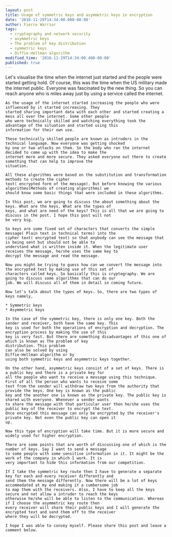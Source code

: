 ```yaml
---
layout: post
title: Usage of symmetric keys and asymmetric keys in encryption
date: '2016-11-29T14:34:00.000-08:00'
author: Fierce Warrior
tags:
  - cryptography and network security
  - asymmetric keys
  - The problem of key distribution
  - symmetric keys
  - Diffie-Hellman algorithm
modified_time: '2016-11-29T14:34:00.400-08:00'
published: true
---
```

Let's visualise the time when the internet just started and the people were started getting hold. Of course,
    this was the time when the US military made the internet public. Everyone was fascinated by the new thing. So you
    can reach anyone who is miles away just by using a service called the internet.

    As the usage of the internet started increasing the people who were influenced by it started increasing. They
    started sharing important data with each other and started creating a mess all over the internet. Some other people
    who were technically skilled and watching everything took the advantage of the situation and started using this
    information for their own use.

    These technically skilled people are known as intruders in the technical language. Now everyone was getting shocked
    by one or two attacks on them. So the body who ran the internet decided to come up with the idea to make the
    internet more and more secure. They asked everyone out there to create something that can help to improve the
    situation.

    All these algorithms were based on the substitution and transformation
    methods to create the cipher
    text( encrypted form of the message). But before knowing the various algorithms(Methods of creating algorithms) we
    should know some basic things that were included in these algorithms.

    In this post, we are going to discuss the about something about the keys. What are the keys, What are the types of
    keys, and what are need of the keys? This is all that we are going to discuss in the post. I hope this post will not
    be very big.

    So keys are some fixed set of characters that converts the simple message( Plain text in technical terms) into the
    cipher text( encrypted text) so that anybody can see the message that is being sent but should not be able to
    understand what is written inside it. When the legitimate user receives the message, he/she uses the same key to
    decrypt the message and read the message.

    Now you might be trying to guess how can we convert the message into the encrypted text by making use of this set of
    characters called keys. So basically this is cryptography. We are going to discuss some algorithms that can do our
    job. We will discuss all of them in detail in coming future.

    Now let's talk about the types of keys. So, there are two types of keys namely,

    * Symmetric keys
    * Asymmetric keys

    In the case of the symmetric key, there is only one key. Both the sender and receiver, both have the same key. This
    key is used for both the operations of encryption and decryption. The encryption process by making the use of this
    key is very fast. But there are something disadvantages of this one of which is known as The problem of key
    distribution. This problem
    can also be solved by using
    Diffie-Hellman algorithm or by
    using both symmetric keys and asymmetric keys together.

    On the other hand, asymmetric keys consist of a set of keys. There is a public key and there is a private key for
    all the people who want to receive a message using this technique. First of all the person who wants to receive some
    text from the sender will withdraw two keys from the authority that provide the keys. One key is known as the public
    key and the another one is known as the private key. The public key is shared with everyone. Whenever a sender wants
    to share the message with that particular user then he/she uses the public key of the receiver to encrypt the text.
    Once encrypted this message can only be encrypted by the receiver's private key. Not even the public key can open it
    up.

    Now this type of encryption will take time. But it is more secure and widely used for higher encryption.

    There are some points that are worth of discussing one of which is the number of keys. Say I want to send a message
    to some people with some sensitive information in it. It might be the work of the company in which I work. It is
    very important to hide this information from our competition.

    If I take the symmetric key route then I have to generate a separate key for each and every receiver differently and
    send them the message differently. Now there will be a lot of keys accommodated at my end making it a cumbersome job
    to map them with the receivers. Also, I have to keep all the keys secure and not allow a intruder to reach the keys
    otherwise he/she will be able to listen to the communication. Whereas if I choose the asymmetric key route then
    every receiver will share their public keys and I will generate the encrypted text and send them off to the receiver
    where they will be decrypted.

    I hope I was able to convey myself. Please share this post and leave a comment below.

